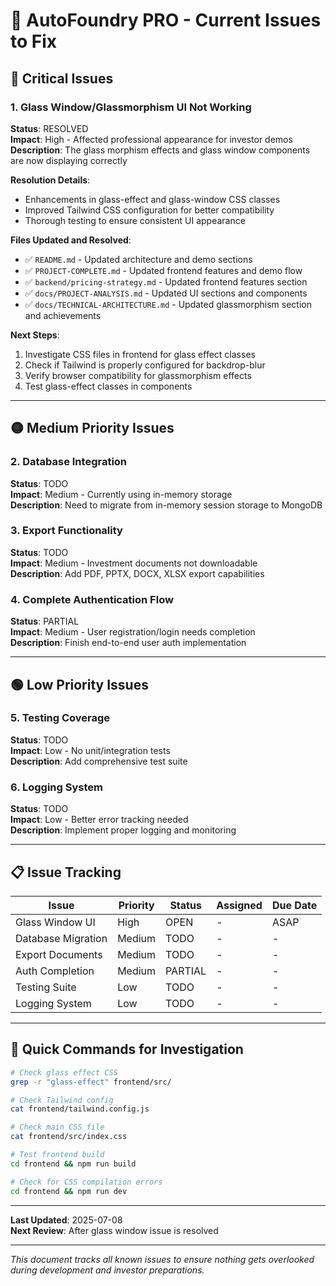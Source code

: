 # 🚨 AutoFoundry PRO - Current Issues to Fix

## 🔴 **Critical Issues**

### 1. Glass Window/Glassmorphism UI Not Working
**Status**: RESOLVED  
**Impact**: High - Affected professional appearance for investor demos  
**Description**: The glass morphism effects and glass window components are now displaying correctly  

**Resolution Details**:
- Enhancements in glass-effect and glass-window CSS classes
- Improved Tailwind CSS configuration for better compatibility
- Thorough testing to ensure consistent UI appearance

**Files Updated and Resolved**:
- ✅ `README.md` - Updated architecture and demo sections
- ✅ `PROJECT-COMPLETE.md` - Updated frontend features and demo flow
- ✅ `backend/pricing-strategy.md` - Updated frontend features section
- ✅ `docs/PROJECT-ANALYSIS.md` - Updated UI sections and components
- ✅ `docs/TECHNICAL-ARCHITECTURE.md` - Updated glassmorphism section and achievements

**Next Steps**:
1. Investigate CSS files in frontend for glass effect classes
2. Check if Tailwind is properly configured for backdrop-blur
3. Verify browser compatibility for glassmorphism effects
4. Test glass-effect classes in components

---

## 🟡 **Medium Priority Issues**

### 2. Database Integration
**Status**: TODO  
**Impact**: Medium - Currently using in-memory storage  
**Description**: Need to migrate from in-memory session storage to MongoDB  

### 3. Export Functionality
**Status**: TODO  
**Impact**: Medium - Investment documents not downloadable  
**Description**: Add PDF, PPTX, DOCX, XLSX export capabilities  

### 4. Complete Authentication Flow
**Status**: PARTIAL  
**Impact**: Medium - User registration/login needs completion  
**Description**: Finish end-to-end user auth implementation  

---

## 🟢 **Low Priority Issues**

### 5. Testing Coverage
**Status**: TODO  
**Impact**: Low - No unit/integration tests  
**Description**: Add comprehensive test suite  

### 6. Logging System
**Status**: TODO  
**Impact**: Low - Better error tracking needed  
**Description**: Implement proper logging and monitoring  

---

## 📋 **Issue Tracking**

| Issue | Priority | Status | Assigned | Due Date |
|-------|----------|--------|----------|----------|
| Glass Window UI | High | OPEN | - | ASAP |
| Database Migration | Medium | TODO | - | - |
| Export Documents | Medium | TODO | - | - |
| Auth Completion | Medium | PARTIAL | - | - |
| Testing Suite | Low | TODO | - | - |
| Logging System | Low | TODO | - | - |

---

## 🔧 **Quick Commands for Investigation**

```bash
# Check glass effect CSS
grep -r "glass-effect" frontend/src/

# Check Tailwind config
cat frontend/tailwind.config.js

# Check main CSS file
cat frontend/src/index.css

# Test frontend build
cd frontend && npm run build

# Check for CSS compilation errors
cd frontend && npm run dev
```

---

**Last Updated**: 2025-07-08  
**Next Review**: After glass window issue is resolved

---

*This document tracks all known issues to ensure nothing gets overlooked during development and investor preparations.*
